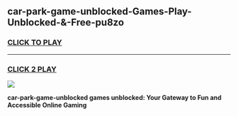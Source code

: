 
## car-park-game-unblocked-Games-Play-Unblocked-&-Free-pu8zo
<h3>
<a href="https://premium76.site?title=car-park-game-unblocked&ref=24A">CLICK TO PLAY</a></h3>
<hr>

<h3>
<a href="https://premium76.site?title=car-park-game-unblocked&ref=24A">CLICK 2 PLAY</a>
  
</h3>

<a href="https://premium76.site?title=car-park-game-unblocked&ref=24A"><img src="https://clearcache.store/games.png"></a>


**car-park-game-unblocked games unblocked: Your Gateway to Fun and Accessible Online Gaming**
